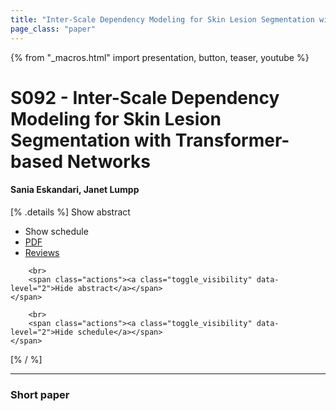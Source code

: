 ```yaml
---
title: "Inter-Scale Dependency Modeling for Skin Lesion Segmentation with Transformer-based Networks"
page_class: "paper"
---
```


{% from "_macros.html" import presentation, button, teaser, youtube %}

# S092 - Inter-Scale Dependency Modeling for Skin Lesion Segmentation with Transformer-based Networks

#### Sania Eskandari, Janet Lumpp

[% .details %]
<a class="toggle_visibility" data-selector=".abstract" data-level="3">Show abstract</a>
- <a class="toggle_visibility" data-selector=".schedule" data-level="3">Show schedule</a>
- <a href="https://openreview.net/pdf?id=">PDF</a>
- <a href="https://openreview.net/forum?id=">Reviews</a>

<p>
    <span class="abstract">
        
        <br>
        <span class="actions"><a class="toggle_visibility" data-level="2">Hide abstract</a></span>
    </span>
</p>

<p>
    <span class="schedule">
        
        <br>
        <span class="actions"><a class="toggle_visibility" data-level="2">Hide schedule</a></span>
    </span>
</p>
[% / %]

---


### Short paper
